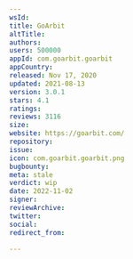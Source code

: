 ```yaml
---
wsId: 
title: GoArbit
altTitle: 
authors: 
users: 500000
appId: com.goarbit.goarbit
appCountry: 
released: Nov 17, 2020
updated: 2021-08-13
version: 3.0.1
stars: 4.1
ratings: 
reviews: 3116
size: 
website: https://goarbit.com/
repository: 
issue: 
icon: com.goarbit.goarbit.png
bugbounty: 
meta: stale
verdict: wip
date: 2022-11-02
signer: 
reviewArchive: 
twitter: 
social: 
redirect_from: 

---
```


